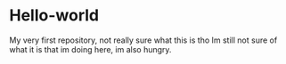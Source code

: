 # Hello-world
My very first repository, not really sure what this is tho
Im still not sure of what it is that im doing here, im also hungry.
